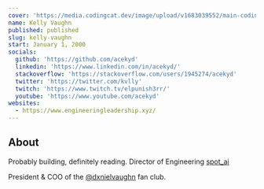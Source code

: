 ```yaml
---
cover: 'https://media.codingcat.dev/image/upload/v1683039552/main-codingcatdev-photo/podcast-guest/kvlly'
name: Kelly Vaughn
published: published
slug: kelly-vaughn
start: January 1, 2000
socials:
  github: 'https://github.com/acekyd'
  linkedin: 'https://www.linkedin.com/in/acekyd/'
  stackoverflow: 'https://stackoverflow.com/users/1945274/acekyd'
  twitter: 'https://twitter.com/kvlly'
  twitch: 'https://www.twitch.tv/elpunish3rr/'
  youtube: 'https://www.youtube.com/acekyd'
websites:
  - https://www.engineeringleadership.xyz/
---
```


## About

Probably building, definitely reading.
Director of Engineering [spot_ai](https://www.spot.ai/)

President & COO of the [@dxnielvaughn](https://twitter.com/dxnielvaughn) fan club.
